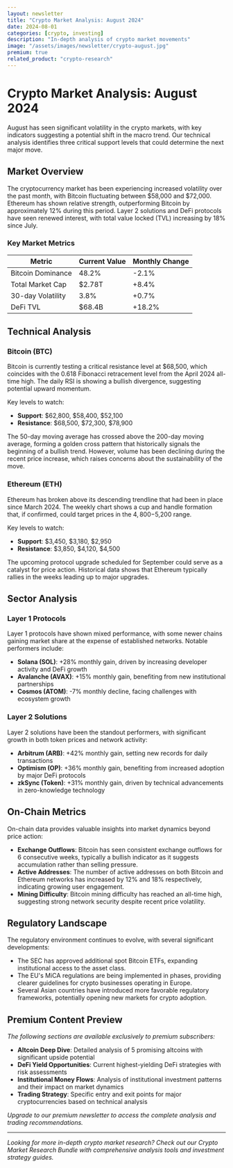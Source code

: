 ```yaml
---
layout: newsletter
title: "Crypto Market Analysis: August 2024"
date: 2024-08-01
categories: [crypto, investing]
description: "In-depth analysis of crypto market movements"
image: "/assets/images/newsletter/crypto-august.jpg"
premium: true
related_product: "crypto-research"
---
```


# Crypto Market Analysis: August 2024

August has seen significant volatility in the crypto markets, with key indicators suggesting a potential shift in the macro trend. Our technical analysis identifies three critical support levels that could determine the next major move.

## Market Overview

The cryptocurrency market has been experiencing increased volatility over the past month, with Bitcoin fluctuating between $58,000 and $72,000. Ethereum has shown relative strength, outperforming Bitcoin by approximately 12% during this period. Layer 2 solutions and DeFi protocols have seen renewed interest, with total value locked (TVL) increasing by 18% since July.

### Key Market Metrics

| Metric | Current Value | Monthly Change |
|--------|--------------|----------------|
| Bitcoin Dominance | 48.2% | -2.1% |
| Total Market Cap | $2.78T | +8.4% |
| 30-day Volatility | 3.8% | +0.7% |
| DeFi TVL | $68.4B | +18.2% |

## Technical Analysis

### Bitcoin (BTC)

Bitcoin is currently testing a critical resistance level at $68,500, which coincides with the 0.618 Fibonacci retracement level from the April 2024 all-time high. The daily RSI is showing a bullish divergence, suggesting potential upward momentum.

Key levels to watch:
- **Support**: $62,800, $58,400, $52,100
- **Resistance**: $68,500, $72,300, $78,900

The 50-day moving average has crossed above the 200-day moving average, forming a golden cross pattern that historically signals the beginning of a bullish trend. However, volume has been declining during the recent price increase, which raises concerns about the sustainability of the move.

### Ethereum (ETH)

Ethereum has broken above its descending trendline that had been in place since March 2024. The weekly chart shows a cup and handle formation that, if confirmed, could target prices in the $4,800-$5,200 range.

Key levels to watch:
- **Support**: $3,450, $3,180, $2,950
- **Resistance**: $3,850, $4,120, $4,500

The upcoming protocol upgrade scheduled for September could serve as a catalyst for price action. Historical data shows that Ethereum typically rallies in the weeks leading up to major upgrades.

## Sector Analysis

### Layer 1 Protocols

Layer 1 protocols have shown mixed performance, with some newer chains gaining market share at the expense of established networks. Notable performers include:

- **Solana (SOL)**: +28% monthly gain, driven by increasing developer activity and DeFi growth
- **Avalanche (AVAX)**: +15% monthly gain, benefiting from new institutional partnerships
- **Cosmos (ATOM)**: -7% monthly decline, facing challenges with ecosystem growth

### Layer 2 Solutions

Layer 2 solutions have been the standout performers, with significant growth in both token prices and network activity:

- **Arbitrum (ARB)**: +42% monthly gain, setting new records for daily transactions
- **Optimism (OP)**: +36% monthly gain, benefiting from increased adoption by major DeFi protocols
- **zkSync (Token)**: +31% monthly gain, driven by technical advancements in zero-knowledge technology

## On-Chain Metrics

On-chain data provides valuable insights into market dynamics beyond price action:

- **Exchange Outflows**: Bitcoin has seen consistent exchange outflows for 6 consecutive weeks, typically a bullish indicator as it suggests accumulation rather than selling pressure.
- **Active Addresses**: The number of active addresses on both Bitcoin and Ethereum networks has increased by 12% and 18% respectively, indicating growing user engagement.
- **Mining Difficulty**: Bitcoin mining difficulty has reached an all-time high, suggesting strong network security despite recent price volatility.

## Regulatory Landscape

The regulatory environment continues to evolve, with several significant developments:

- The SEC has approved additional spot Bitcoin ETFs, expanding institutional access to the asset class.
- The EU's MiCA regulations are being implemented in phases, providing clearer guidelines for crypto businesses operating in Europe.
- Several Asian countries have introduced more favorable regulatory frameworks, potentially opening new markets for crypto adoption.

## Premium Content Preview

*The following sections are available exclusively to premium subscribers:*

- **Altcoin Deep Dive**: Detailed analysis of 5 promising altcoins with significant upside potential
- **DeFi Yield Opportunities**: Current highest-yielding DeFi strategies with risk assessments
- **Institutional Money Flows**: Analysis of institutional investment patterns and their impact on market dynamics
- **Trading Strategy**: Specific entry and exit points for major cryptocurrencies based on technical analysis

*Upgrade to our premium newsletter to access the complete analysis and trading recommendations.*

---

*Looking for more in-depth crypto market research? Check out our Crypto Market Research Bundle with comprehensive analysis tools and investment strategy guides.*
